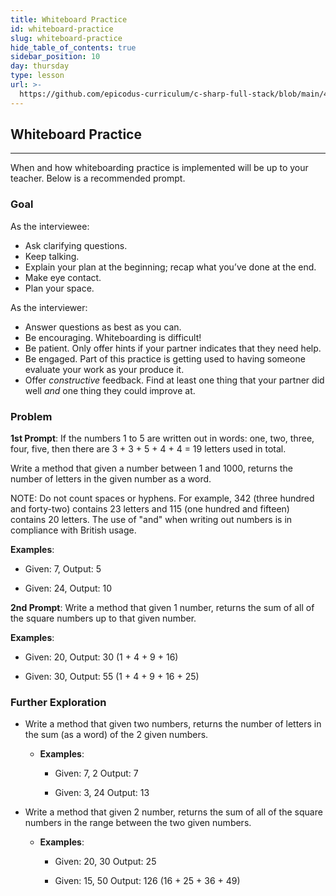 ```yaml
---
title: Whiteboard Practice
id: whiteboard-practice
slug: whiteboard-practice
hide_table_of_contents: true
sidebar_position: 10
day: thursday
type: lesson
url: >-
  https://github.com/epicodus-curriculum/c-sharp-full-stack/blob/main/4a_whiteboarding_practice.md
---
```


## Whiteboard Practice
---

When and how whiteboarding practice is implemented will be up to your teacher. Below is a recommended prompt.

### Goal

As the interviewee:

* Ask clarifying questions.
* Keep talking.
* Explain your plan at the beginning; recap what you’ve done at the end.
* Make eye contact.
* Plan your space.

As the interviewer:

* Answer questions as best as you can.
* Be encouraging. Whiteboarding is difficult!
* Be patient. Only offer hints if your partner indicates that they need help.
* Be engaged. Part of this practice is getting used to having someone evaluate your work as your produce it.
* Offer _constructive_ feedback. Find at least one thing that your partner did well _and_ one thing they could improve at.

### Problem

**1st Prompt**: 
If the numbers 1 to 5 are written out in words: one, two, three, four, five, then there are 3 + 3 + 5 + 4 + 4 = 19 letters used in total.

Write a method that given a number between 1 and 1000, returns the number of letters in the given number as a word.


NOTE: Do not count spaces or hyphens. For example, 342 (three hundred and forty-two) contains 23 letters and 115 (one hundred and fifteen) contains 20 letters. The use of "and" when writing out numbers is in compliance with British usage.


**Examples**:

  * Given: 7, Output: 5

  * Given: 24, Output: 10


**2nd Prompt**: Write a method that given 1 number, returns the sum of all of the square numbers up to that given number.


**Examples**:

  * Given: 20, Output: 30 (1 + 4 + 9 + 16)

  * Given: 30, Output: 55 (1 + 4 + 9 + 16 + 25)


### Further Exploration

* Write a method that given two numbers, returns the number of letters in the sum (as a word) of the 2 given numbers. 
  * **Examples**:
      * Given: 7, 2 Output: 7

      * Given: 3, 24  Output: 13

* Write a method that given 2 number, returns the sum of all of the square numbers in the range between the two given numbers. 
  * **Examples**:
      * Given: 20, 30 Output: 25 

      * Given: 15, 50  Output: 126 (16 + 25 + 36 + 49)

